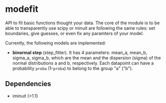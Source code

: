 # modefit

API to fit basic functions thought your data. The core of the module is to be able to transparently use scipy or minuit are following the same rules: set boundaries, give guesses, or even fix any paramters of your model.

Currently, the following models are implemented:
* **binormal step** (step_fitter). It has 4 parameters: mean_a, mean_b, sigma_a, sigma_b, which are the mean and the dispersion (sigma) of the normal distributions a and b, respectively. Each datapoint can have a probability `proba` (1-`proba`) to belong to the group "a"  ("b"). 



## Dependencies

* iminuit (>1.1)
